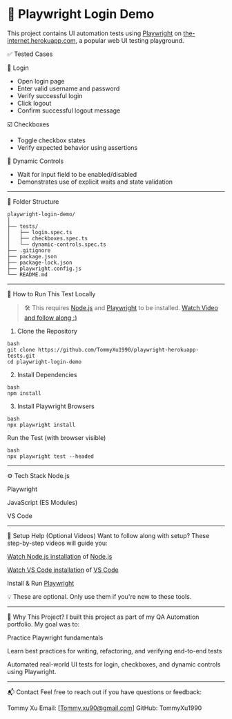 # 🔐 Playwright Login Demo

This project contains UI automation tests using [Playwright](https://playwright.dev/) on [the-internet.herokuapp.com](https://the-internet.herokuapp.com/), a popular web UI testing playground.

✅ Tested Cases

🔐 Login
- Open login page
- Enter valid username and password
- Verify successful login
- Click logout
- Confirm successful logout message


☑️ Checkboxes
- Toggle checkbox states
- Verify expected behavior using assertions

🔄 Dynamic Controls
- Wait for input field to be enabled/disabled
- Demonstrates use of explicit waits and state validation
---

📂 Folder Structure

```
playwright-login-demo/
│
├── tests/
│   ├── login.spec.ts
│   ├── checkboxes.spec.ts
│   └── dynamic-controls.spec.ts
├── .gitignore
├── package.json
├── package-lock.json
├── playwright.config.js
└── README.md
```

---

🚀 How to Run This Test Locally

> 🛠️ This requires [Node.js](https://nodejs.org) and [Playwright](https://playwright.dev/) to be installed.
    [Watch Video and follow along :)](https://www.loom.com/share/f367ea1f62ea48329627b86539c84b7d?sid=0706a85a-3e61-4791-b752-083b69ebff9e)

1. Clone the Repository
```
bash
git clone https://github.com/TommyXu1990/playwright-herokuapp-tests.git
cd playwright-login-demo
```

2. Install Dependencies
```
bash
npm install
```

3. Install Playwright Browsers
```
bash
npx playwright install
```

Run the Test (with browser visible)
```
bash
npx playwright test --headed
```

---

⚙️ Tech Stack
Node.js

Playwright

JavaScript (ES Modules)

VS Code

---

🎥 Setup Help (Optional Videos)
Want to follow along with setup? These step-by-step videos will guide you:

[Watch Node.js installation](https://komododecks.com/recordings/RD35WG7HTNVV8HIiV32a?onlyRecording=1) of [Node.js](https://nodejs.org)

[Watch VS Code installation](https://www.loom.com/share/4ddcecfd0b6140d7866ad0280d8783c5) of [VS Code](https://code.visualstudio.com/Download)

Install & Run [Playwright](https://playwright.dev/)

💡 These are optional. Only use them if you're new to these tools.

---

🧠 Why This Project?
I built this project as part of my QA Automation portfolio. My goal was to:

Practice Playwright fundamentals

Learn best practices for writing, refactoring, and verifying end-to-end tests

Automated real-world UI tests for login, checkboxes, and dynamic controls using Playwright.

---

📬 Contact
Feel free to reach out if you have questions or feedback:

Tommy Xu
Email: [Tommy.xu90@gmail.com]
GitHub: TommyXu1990


